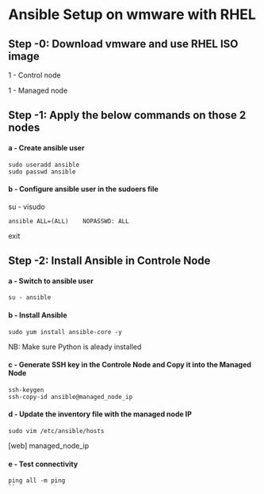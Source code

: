 # Ansible Setup on wmware with RHEL

## Step -0: Download vmware and use RHEL ISO image

1 - Control node

1 - Managed node

## Step -1: Apply the below commands on those 2 nodes

#### a - Create ansible user

```
sudo useradd ansible
sudo passwd ansible
```

#### b - Configure  ansible user in the sudoers file

su -
visudo
```
ansible ALL=(ALL)    NOPASSWD: ALL
```
exit

## Step -2: Install Ansible in Controle  Node

#### a - Switch to   ansible user 
```
su - ansible
```

#### b - Install Ansible

```
sudo yum install ansible-core -y
```
NB: Make sure Python is aleady installed

#### c - Generate  SSH key in the Controle Node and Copy it into  the Managed Node 
```
ssh-keygen
ssh-copy-id ansible@managed_node_ip
```

#### d - Update the inventory file with the managed node IP
```
sudo vim /etc/ansible/hosts
```
[web]
managed_node_ip

#### e - Test connectivity
```
ping all -m ping
`` 
